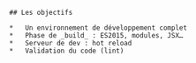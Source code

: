 
    
    ## Les objectifs
    
    *   Un environnement de développement complet
    *   Phase de _build_ : ES2015, modules, JSX…
    *   Serveur de dev : hot reload
    *   Validation du code (lint)
    
    